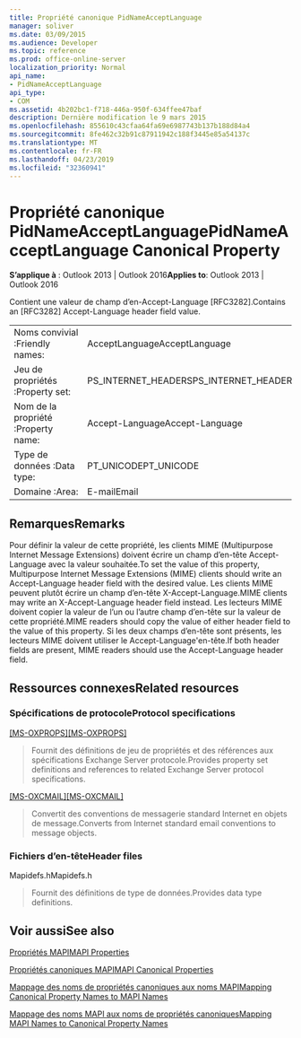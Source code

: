 ```yaml
---
title: Propriété canonique PidNameAcceptLanguage
manager: soliver
ms.date: 03/09/2015
ms.audience: Developer
ms.topic: reference
ms.prod: office-online-server
localization_priority: Normal
api_name:
- PidNameAcceptLanguage
api_type:
- COM
ms.assetid: 4b202bc1-f718-446a-950f-634ffee47baf
description: Dernière modification le 9 mars 2015
ms.openlocfilehash: 855610c43cfaa64fa69e6987743b137b188d84a4
ms.sourcegitcommit: 8fe462c32b91c87911942c188f3445e85a54137c
ms.translationtype: MT
ms.contentlocale: fr-FR
ms.lasthandoff: 04/23/2019
ms.locfileid: "32360941"
---
```

# <a name="pidnameacceptlanguage-canonical-property"></a><span data-ttu-id="4adf0-103">Propriété canonique PidNameAcceptLanguage</span><span class="sxs-lookup"><span data-stu-id="4adf0-103">PidNameAcceptLanguage Canonical Property</span></span>

  
  
<span data-ttu-id="4adf0-104">**S’applique à** : Outlook 2013 | Outlook 2016</span><span class="sxs-lookup"><span data-stu-id="4adf0-104">**Applies to**: Outlook 2013 | Outlook 2016</span></span> 
  
<span data-ttu-id="4adf0-105">Contient une valeur de champ d’en-Accept-Language [RFC3282].</span><span class="sxs-lookup"><span data-stu-id="4adf0-105">Contains an [RFC3282] Accept-Language header field value.</span></span>
  
|||
|:-----|:-----|
|<span data-ttu-id="4adf0-106">Noms convivial :</span><span class="sxs-lookup"><span data-stu-id="4adf0-106">Friendly names:</span></span>  <br/> |<span data-ttu-id="4adf0-107">AcceptLanguage</span><span class="sxs-lookup"><span data-stu-id="4adf0-107">AcceptLanguage</span></span>  <br/> |
|<span data-ttu-id="4adf0-108">Jeu de propriétés :</span><span class="sxs-lookup"><span data-stu-id="4adf0-108">Property set:</span></span>  <br/> |<span data-ttu-id="4adf0-109">PS_INTERNET_HEADERS</span><span class="sxs-lookup"><span data-stu-id="4adf0-109">PS_INTERNET_HEADERS</span></span>  <br/> |
|<span data-ttu-id="4adf0-110">Nom de la propriété :</span><span class="sxs-lookup"><span data-stu-id="4adf0-110">Property name:</span></span>  <br/> |<span data-ttu-id="4adf0-111">Accept-Language</span><span class="sxs-lookup"><span data-stu-id="4adf0-111">Accept-Language</span></span>  <br/> |
|<span data-ttu-id="4adf0-112">Type de données :</span><span class="sxs-lookup"><span data-stu-id="4adf0-112">Data type:</span></span>  <br/> |<span data-ttu-id="4adf0-113">PT_UNICODE</span><span class="sxs-lookup"><span data-stu-id="4adf0-113">PT_UNICODE</span></span>  <br/> |
|<span data-ttu-id="4adf0-114">Domaine :</span><span class="sxs-lookup"><span data-stu-id="4adf0-114">Area:</span></span>  <br/> |<span data-ttu-id="4adf0-115">E-mail</span><span class="sxs-lookup"><span data-stu-id="4adf0-115">Email</span></span>  <br/> |
   
## <a name="remarks"></a><span data-ttu-id="4adf0-116">Remarques</span><span class="sxs-lookup"><span data-stu-id="4adf0-116">Remarks</span></span>

<span data-ttu-id="4adf0-117">Pour définir la valeur de cette propriété, les clients MIME (Multipurpose Internet Message Extensions) doivent écrire un champ d’en-tête Accept-Language avec la valeur souhaitée.</span><span class="sxs-lookup"><span data-stu-id="4adf0-117">To set the value of this property, Multipurpose Internet Message Extensions (MIME) clients should write an Accept-Language header field with the desired value.</span></span> <span data-ttu-id="4adf0-118">Les clients MIME peuvent plutôt écrire un champ d’en-tête X-Accept-Language.</span><span class="sxs-lookup"><span data-stu-id="4adf0-118">MIME clients may write an X-Accept-Language header field instead.</span></span> <span data-ttu-id="4adf0-119">Les lecteurs MIME doivent copier la valeur de l’un ou l’autre champ d’en-tête sur la valeur de cette propriété.</span><span class="sxs-lookup"><span data-stu-id="4adf0-119">MIME readers should copy the value of either header field to the value of this property.</span></span> <span data-ttu-id="4adf0-120">Si les deux champs d’en-tête sont présents, les lecteurs MIME doivent utiliser le Accept-Language'en-tête.</span><span class="sxs-lookup"><span data-stu-id="4adf0-120">If both header fields are present, MIME readers should use the Accept-Language header field.</span></span>
  
## <a name="related-resources"></a><span data-ttu-id="4adf0-121">Ressources connexes</span><span class="sxs-lookup"><span data-stu-id="4adf0-121">Related resources</span></span>

### <a name="protocol-specifications"></a><span data-ttu-id="4adf0-122">Spécifications de protocole</span><span class="sxs-lookup"><span data-stu-id="4adf0-122">Protocol specifications</span></span>

<span data-ttu-id="4adf0-123">[[MS-OXPROPS]](https://msdn.microsoft.com/library/f6ab1613-aefe-447d-a49c-18217230b148%28Office.15%29.aspx)</span><span class="sxs-lookup"><span data-stu-id="4adf0-123">[[MS-OXPROPS]](https://msdn.microsoft.com/library/f6ab1613-aefe-447d-a49c-18217230b148%28Office.15%29.aspx)</span></span>
  
> <span data-ttu-id="4adf0-124">Fournit des définitions de jeu de propriétés et des références aux spécifications Exchange Server protocole.</span><span class="sxs-lookup"><span data-stu-id="4adf0-124">Provides property set definitions and references to related Exchange Server protocol specifications.</span></span>
    
<span data-ttu-id="4adf0-125">[[MS-OXCMAIL]](https://msdn.microsoft.com/library/b60d48db-183f-4bf5-a908-f584e62cb2d4%28Office.15%29.aspx)</span><span class="sxs-lookup"><span data-stu-id="4adf0-125">[[MS-OXCMAIL]](https://msdn.microsoft.com/library/b60d48db-183f-4bf5-a908-f584e62cb2d4%28Office.15%29.aspx)</span></span>
  
> <span data-ttu-id="4adf0-126">Convertit des conventions de messagerie standard Internet en objets de message.</span><span class="sxs-lookup"><span data-stu-id="4adf0-126">Converts from Internet standard email conventions to message objects.</span></span>
    
### <a name="header-files"></a><span data-ttu-id="4adf0-127">Fichiers d’en-tête</span><span class="sxs-lookup"><span data-stu-id="4adf0-127">Header files</span></span>

<span data-ttu-id="4adf0-128">Mapidefs.h</span><span class="sxs-lookup"><span data-stu-id="4adf0-128">Mapidefs.h</span></span>
  
> <span data-ttu-id="4adf0-129">Fournit des définitions de type de données.</span><span class="sxs-lookup"><span data-stu-id="4adf0-129">Provides data type definitions.</span></span>
    
## <a name="see-also"></a><span data-ttu-id="4adf0-130">Voir aussi</span><span class="sxs-lookup"><span data-stu-id="4adf0-130">See also</span></span>



[<span data-ttu-id="4adf0-131">Propriétés MAPI</span><span class="sxs-lookup"><span data-stu-id="4adf0-131">MAPI Properties</span></span>](mapi-properties.md)
  
[<span data-ttu-id="4adf0-132">Propriétés canoniques MAPI</span><span class="sxs-lookup"><span data-stu-id="4adf0-132">MAPI Canonical Properties</span></span>](mapi-canonical-properties.md)
  
[<span data-ttu-id="4adf0-133">Mappage des noms de propriétés canoniques aux noms MAPI</span><span class="sxs-lookup"><span data-stu-id="4adf0-133">Mapping Canonical Property Names to MAPI Names</span></span>](mapping-canonical-property-names-to-mapi-names.md)
  
[<span data-ttu-id="4adf0-134">Mappage des noms MAPI aux noms de propriétés canoniques</span><span class="sxs-lookup"><span data-stu-id="4adf0-134">Mapping MAPI Names to Canonical Property Names</span></span>](mapping-mapi-names-to-canonical-property-names.md)

